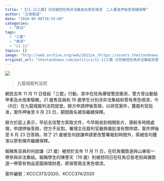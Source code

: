 ```yaml
---
title: "【11.11三罷】分別被控旺角非法集結及管有噴漆　二人獲准押後答辯續保釋"
author: "立場報道"
date: "2020-05-08T16:55:00"
categories:
  - "政治"
tags:
  - "三罷"
  - "噴漆"
  - "11.11"
topics: []
image: "http://web.archive.org/web/2021im_/https://assets.thestandnews.com/media/photos/Layer201_CD6YY_jSDJbt9.png"
original_url: "thestandnews.com/politics/11-11三罷-分別被控旺角非法集結及管有噴漆-二人獲准押後答辯續保釋"
---
```

![](http://web.archive.org/web/2021im_/https://assets.thestandnews.com/media/photos/Layer201_CD6YY_jSDJbt9.png)
> 九龍城裁判法院

網民去年 11 月 11 日發起「三罷」行動，其中在旺角爆發警民衝突，警方曾出動裝甲車及水炮車驅散。21 歲售貨員和 19 歲學生分別涉非法集結和管有黑色噴漆，今（8日）在九龍城裁判法院提堂。辯方申請押後答辯，以研究案件，獲裁判官批准，案件押後至 6 月 23 日，期間兩名被告繼續保釋。

辯方於庭上表示，早前去信警方索取文件，今早剛收到相關影片，需較多時間處理，申請押後答辯，控方不反對。署理主任裁判官嚴舜儀批准有關申請，案件押後至 6 月 23 日答辯。除了 21 歲被告何啟謙申請更改警署報到時間外，兩被告均獲准以原有條件繼續保釋。

報稱售貨員的何啟謙（21 歲）被控於去年 11 月 11 日，在旺角彌敦道與山東街一帶參與非法集結。報稱學生的陳譽天（19 歲）則被控同日在旺角亞皆老街與彌敦道一帶管有物品意圖損壞財產，即保管兩支黑色噴漆。

案件編號：KCCC373/2020、KCCC374/2020
